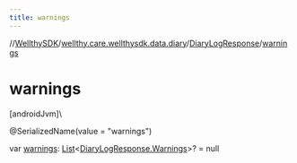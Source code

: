 ```yaml
---
title: warnings
---
```

//[WellthySDK](../../../index.html)/[wellthy.care.wellthysdk.data.diary](../index.html)/[DiaryLogResponse](index.html)/[warnings](warnings.html)



# warnings



[androidJvm]\




@SerializedName(value = "warnings")



var [warnings](warnings.html): [List](https://kotlinlang.org/api/latest/jvm/stdlib/kotlin.collections/-list/index.html)&lt;[DiaryLogResponse.Warnings](-warnings/index.html)&gt;? = null




